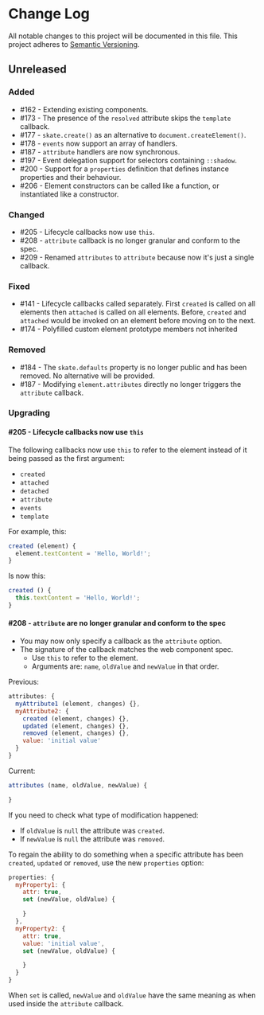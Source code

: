 # Change Log

All notable changes to this project will be documented in this file.
This project adheres to [Semantic Versioning](http://semver.org/).

## Unreleased

### Added

- #162 - Extending existing components.
- #173 - The presence of the `resolved` attribute skips the `template` callback.
- #177 - `skate.create()` as an alternative to `document.createElement()`.
- #178 - `events` now support an array of handlers.
- #187 - `attribute` handlers are now synchronous.
- #197 - Event delegation support for selectors containing `::shadow`.
- #200 - Support for a `properties` definition that defines instance properties and their behaviour.
- #206 - Element constructors can be called like a function, or instantiated like a constructor.

### Changed

- #205 - Lifecycle callbacks now use `this`.
- #208 - `attribute` callback is no longer granular and conform to the spec.
- #209 - Renamed `attributes` to `attribute` because now it's just a single callback.

### Fixed

- #141 - Lifecycle callbacks called separately. First `created` is called on all elements then `attached` is called on all elements. Before, `created` and `attached` would be invoked on an element before moving on to the next.
- #174 - Polyfilled custom element prototype members not inherited

### Removed

- #184 - The `skate.defaults` property is no longer public and has been removed. No alternative will be provided.
- #187 - Modifying `element.attributes` directly no longer triggers the `attribute` callback.

### Upgrading

#### #205 - Lifecycle callbacks now use `this`

The following callbacks now use `this` to refer to the element instead of it being passed as the first argument:

- `created`
- `attached`
- `detached`
- `attribute`
- `events`
- `template`

For example, this:

```js
created (element) {
  element.textContent = 'Hello, World!';
}
```

Is now this:

```js
created () {
  this.textContent = 'Hello, World!';
}
```

####  #208 - `attribute` are no longer granular and conform to the spec

- You may now only specify a callback as the `attribute` option.
- The signature of the callback matches the web component spec.
  - Use `this` to refer to the element.
  - Arguments are: `name`, `oldValue` and `newValue` in that order.

Previous:

```js
attributes: {
  myAttribute1 (element, changes) {},
  myAttribute2: {
    created (element, changes) {},
    updated (element, changes) {},
    removed (element, changes) {},
    value: 'initial value'
  }
}
```

Current:

```js
attributes (name, oldValue, newValue) {

}
```

If you need to check what type of modification happened:

- If `oldValue` is `null` the attribute was `created`.
- If `newValue` is `null` the attribute was `removed`.

To regain the ability to do something when a specific attribute has been `created`, `updated` or `removed`, use the new `properties` option:

```js
properties: {
  myProperty1: {
    attr: true,
    set (newValue, oldValue) {

    }
  },
  myProperty2: {
    attr: true,
    value: 'initial value',
    set (newValue, oldValue) {

    }
  }
}
```

When `set` is called, `newValue` and `oldValue` have the same meaning as when used inside the `attribute` callback.
